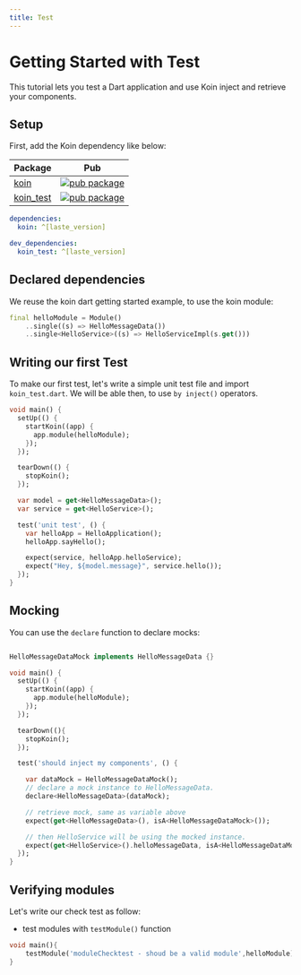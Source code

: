 ```yaml
---
title: Test
---
```


# Getting Started with Test

This tutorial lets you test a Dart application and use Koin inject and retrieve your components.

## Setup

First, add the Koin dependency like below:

| Package                                                                            | Pub                                                                                                    |
| ---------------------------------------------------------------------------------- | ------------------------------------------------------------------------------------------------------ |
| [koin](https://github.com/pbissonho/koin.dart/tree/master/packages/koin)                 | [![pub package](https://img.shields.io/pub/v/koin.svg)](https://pub.dev/packages/koin)                 |
| [koin_test](https://github.com/pbissonho/koin.dart/tree/master/packages/koin_test)       | [![pub package](https://img.shields.io/pub/v/koin_test.svg)](https://pub.dev/packages/koin_test)


```yaml
dependencies:
  koin: ^[laste_version]

dev_dependencies:
  koin_test: ^[laste_version]
```

## Declared dependencies

We reuse the koin dart getting started example, to use the koin module:

```dart
final helloModule = Module()
    ..single((s) => HelloMessageData())
    ..single<HelloService>((s) => HelloServiceImpl(s.get()))
```

## Writing our first Test

To make our first test, let's write a simple unit test file and import `koin_test.dart`. We will be able then, to use `by inject()` operators.

```dart
void main() {
  setUp(() {
    startKoin((app) {
      app.module(helloModule);
    });
  });

  tearDown(() {
    stopKoin();
  });

  var model = get<HelloMessageData>();
  var service = get<HelloService>();

  test('unit test', () {
    var helloApp = HelloApplication();
    helloApp.sayHello();

    expect(service, helloApp.helloService);
    expect("Hey, ${model.message}", service.hello());
  });
}
```

## Mocking

You can use the `declare` function to declare mocks:

```dart

HelloMessageDataMock implements HelloMessageData {}

void main() {
  setUp(() {
    startKoin((app) {
      app.module(helloModule);
    });
  });

  tearDown((){
    stopKoin();
  });

  test('should inject my components', () {

    var dataMock = HelloMessageDataMock();  
    // declare a mock instance to HelloMessageData.
    declare<HelloMessageData>(dataMock);

    // retrieve mock, same as variable above
    expect(get<HelloMessageData>(), isA<HelloMessageDataMock>());

    // then HelloService will be using the mocked instance.
    expect(get<HelloService>().helloMessageData, isA<HelloMessageDataMock>());    
  });
}
```

## Verifying modules

Let's write our check test as follow:
- test modules with `testModule()` function

```dart
void main(){
    testModule('moduleChecktest - shoud be a valid module',helloModule);  
}
```
